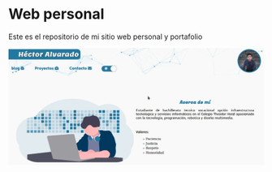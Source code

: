 # Web personal

Este es el repositorio de mi sitio web personal y portafolio

![imagen del sitio web](./img/portafolio.webp)
